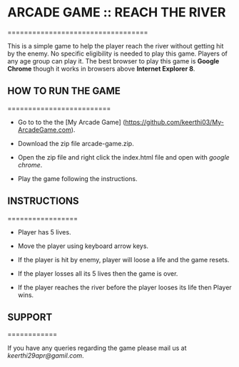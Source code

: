 # ARCADE GAME :: REACH THE RIVER
==================================

This is a simple game to help the player reach the river without getting hit by the enemy. No specific eligibility is needed to play this game. Players of any age group can play it. The best browser to play this game is **Google Chrome** though it works in browsers above **Internet Explorer 8**.

## HOW TO RUN THE GAME
=========================

* Go to to the the [My Arcade Game] (https://github.com/keerthi03/My-ArcadeGame.com).

* Download the zip file arcade-game.zip.

* Open the zip file and right click the index.html file and open with _google chrome_.

* Play the game following the instructions.

## INSTRUCTIONS
=================

* Player has 5 lives.

* Move the player using keyboard arrow keys.

* If the player is hit by enemy, player will loose a life  and the game resets.

* If the player losses all its 5 lives then the game is over.

* If the player reaches the river before the player looses its life then Player wins.

## SUPPORT
============

If you have any queries regarding the game please mail us at _keerthi29apr@gamil.com_.






